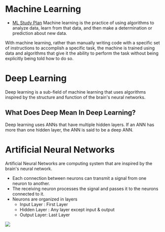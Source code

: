 # Machine Learning
- [ML Study Plan](https://github.com/python-engineer/ml-study-plan)
Machine learning is the practice of using algorithms to analyze data, learn from that data, and then make a determination or prediction about new data.

With machine learning, rather than manually writing code with a specific set of instructions to accomplish a specific task, the machine is trained using data and algorithms that give it the ability to perform the task without being explicitly being told how to do so.

# Deep Learning
Deep learning is a sub-field of machine learning that uses algorithms inspired by the structure and function of the brain's neural networks.

## What Does Deep Mean In Deep Learning?
Deep learning uses ANNs that have multiple hidden layers. If an ANN has more than one hidden layer, the ANN is said to be a deep ANN.

# Artificial Neural Networks
Artificial Neural Networks are computing system that are inspired by the brain's neural network.
 
* Each connection between neurons can transmit a signal from one neuron to another.
* The receiving neuron processes the signal and passes it to the neurons connected to it.
* Neurons are organized in layers
    * Input Layer : First Layer
    * Hidden Layer : Any layer except input & output
    * Output Layer: Last Layer

![](https://images.squarespace-cdn.com/content/v1/5ccb715016b640627a1c2782/1586907440135-6INS2V3VS31ICY3TNUIW/ke17ZwdGBToddI8pDm48kM7Hgu4An2PrL1s4UDY39G9Zw-zPPgdn4jUwVcJE1ZvWQUxwkmyExglNqGp0IvTJZUJFbgE-7XRK3dMEBRBhUpx5oYpcWMdEWaE157hoW4SYC3z6-VoWT_OzIRri0cyZi4HUF7pvRu4VWIc2CHVp6pQ/ai-artificial-neural-network-alex-castrounis.png)
